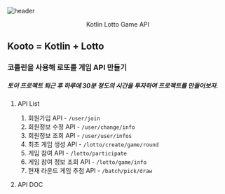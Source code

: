 ![header](https://capsule-render.vercel.app/api?type=wave&color=auto&height=300&section=header&text=LOTTO%20GAME&fontSize=90&animation=fadeIn&fontAlignY=38)
<p align='center'> Kotlin Lotto Game API </p>

## Kooto = Kotlin + Lotto
### 코틀린을 사용해 로또를 게임 API 만들기


##### 토이 프로젝트 퇴근 후 하루에 30분 정도의 시간을 투자하여 프로젝트를 만들어보자.

1. API List
    1. 회원가입 API - ``/user/join``
    1. 회원정보 수정 API - ``/user/change/info``
    1. 회원정보 조회 API - ``/user/user/infos``
    1. 최초 게임 생성 API - ``/lotto/create/game/round``
    1. 게임 참여 API - ``/lotto/participate``
    1. 게임 참여 정보 조회 API - ``/lotto/game/info``
    1. 현재 라운드 게임 추첨 API - ``/batch/pick/draw``

2. API DOC
    




